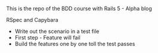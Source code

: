 This is the repo of the BDD course with Rails 5 - Alpha blog

RSpec and Capybara

- Write out the scenario in a test file
- First step - Feature will fail
- Build the features one by one toll the test passes